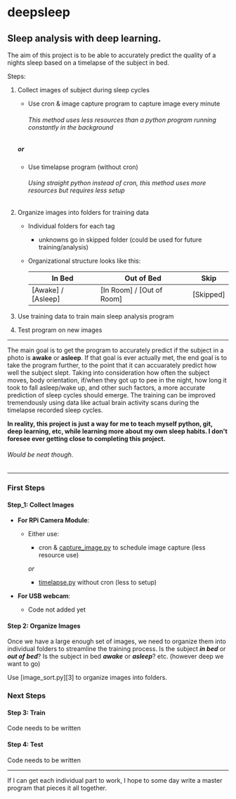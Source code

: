 # deepsleep
## Sleep analysis with deep learning.

The aim of this project is to be able to accurately predict the quality of a nights sleep based on a timelapse of the subject in bed.

Steps:
1. Collect images of subject during sleep cycles

    - Use cron & image capture program to capture image every minute  
        ###### This method uses less resources than a python program running constantly in the background
    ##### *or*
    - Use timelapse program (without cron)
        ###### Using straight python instead of cron, this method uses more resources but requires less setup
        
2. Organize images into folders for training data

    - Individual folders for each tag  
      - unknowns go in skipped folder (could be used for future training/analysis)
    
    - Organizational structure looks like this:

      In Bed | Out of Bed | Skip
      --- | --- | ---
      [Awake] / [Asleep] | [In Room] / [Out of Room] | [Skipped]


3. Use training data to train main sleep analysis program

4. Test program on new images

---
The main goal is to get the program to accurately predict if the subject in a photo is **awake** or **asleep**. If that goal is ever actually met, the end goal is to take the program further, to the point that it can accuarately predict how well the subject slept. Taking into consideration how often the subject moves, body orientation, if/when they got up to pee in the night, how long it took to fall asleep/wake up, and other such factors, a more accurate prediction of sleep cycles should emerge. The training can be improved tremendously using data like actual brain activity scans during the timelapse recorded sleep cycles.

**In reality, this project is just a way for me to teach myself python, git, deep learning, etc, while learning more about my own sleep habits. I don't foresee ever getting close to completing this project.**  
###### Would be neat though.

---

### First Steps
#### Step_1: Collect Images

- **For RPi Camera Module**:

  - Either use:
  
    - cron & [capture_image.py][1] to schedule image capture (less resource use)
    
    *or*
     
    - [timelapse.py][2] without cron (less to setup)
    
- **For USB webcam**:
  - Code not added yet
  
#### Step 2: Organize Images

Once we have a large enough set of images, we need to organize them into individual folders to streamline the training process. Is the subject **_in bed_** or **_out of bed_**? Is the subject in bed **_awake_** or **_asleep_**? etc. (however deep we want to go)

Use [image_sort.py][3] to organize images into folders.

### Next Steps
#### Step 3: Train

Code needs to be written

#### Step 4: Test

Code needs to be written

---

If I can get each individual part to work, I hope to some day write a master program that pieces it all together.

[1]: https://github.com/ch4bes/learning_python/blob/master/deepsleep/code/capture_image.py
[2]: https://github.com/ch4bes/learning_python/blob/master/deepsleep/code/timelapse.py
